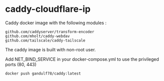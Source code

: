 # caddy-cloudflare-ip
Caddy docker image with the following modules :

    github.com/caddyserver/transform-encoder
    github.com/mholt/caddy-webdav
    github.com/tailscale/caddy-tailscale
    

The caddy image is built with non-root user. 

Add NET_BIND_SERVICE in your docker-compose.yml to use the privileged ports (80, 443) 

    docker push gandulf78/caddy:latest
